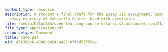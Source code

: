 ```yaml
---
content_type: resource
description: A student's final draft for the Essay III assignment. Sample student
  essay courtesy of Sebasti?n Castro. Used with permission.
file: /media/https%3A/open-learning-course-data-rc.s3.amazonaws.com/21w-730-2-the-creative-spark-fall-2004/43639bc647469a54a4230ff6d53f55aa_cake.pdf
file_type: application/pdf
resourcetype: Document
title: cake.pdf
uid: 43639bc6-4746-9a54-a423-0ff6d53f55aa
---
```

